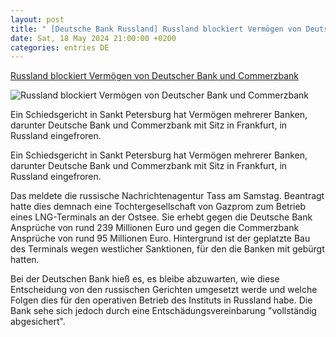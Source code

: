 ```yaml
---
layout: post
title: " [Deutsche Bank Russland] Russland blockiert Vermögen von Deutscher Bank und Commerzbank"
date: Sat, 18 May 2024 21:00:00 +0200
categories: entries DE
---
```

[Russland blockiert Vermögen von Deutscher Bank und Commerzbank](https://www.hessenschau.de/wirtschaft/russland-blockiert-vermoegen-von-deutscher-bank-und-commerzbank-v1,kurz-banken-vermoegen-russland-100.html)

![Russland blockiert Vermögen von Deutscher Bank und Commerzbank](https://www.hessenschau.de/wirtschaft/tagesschau-image-117990~_t-1716048933466_v-16to9__retina.jpg)

Ein Schiedsgericht in Sankt Petersburg hat Vermögen mehrerer Banken, darunter Deutsche Bank und Commerzbank mit Sitz in Frankfurt, in Russland eingefroren.

Ein Schiedsgericht in Sankt Petersburg hat Vermögen mehrerer Banken, darunter Deutsche Bank und Commerzbank mit Sitz in Frankfurt, in Russland eingefroren.

Das meldete die russische Nachrichtenagentur Tass am Samstag. Beantragt hatte dies demnach eine Tochtergesellschaft von Gazprom zum Betrieb eines LNG-Terminals an der Ostsee. Sie erhebt gegen die Deutsche Bank Ansprüche von rund 239 Millionen Euro und gegen die Commerzbank Ansprüche von rund 95 Millionen Euro. Hintergrund ist der geplatzte Bau des Terminals wegen westlicher Sanktionen, für den die Banken mit gebürgt hatten.

Bei der Deutschen Bank hieß es, es bleibe abzuwarten, wie diese Entscheidung von den russischen Gerichten umgesetzt werde und welche Folgen dies für den operativen Betrieb des Instituts in Russland habe. Die Bank sehe sich jedoch durch eine Entschädungsvereinbarung "vollständig abgesichert".


